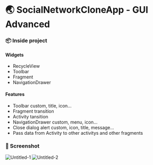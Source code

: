 # :earth_asia: SocialNetworkCloneApp - GUI Advanced
### :package: Inside project
#### Widgets
- RecycleView
- Toolbar
- Fragment
- NavigationDrawer
#### Features
- Toolbar custom, title, icon...
- Fragment transition
- Activity tansition
- NavigationDrawer custom, menu, icon...
- Close dialog alert custom, icon, title, message...
- Pass data from Activity to other activitys and other fragments
### :iphone: Screenshot
![Untitled-1](https://user-images.githubusercontent.com/43869718/63910157-c94cee00-ca4f-11e9-8b1c-ea39a1946e3f.png)
![Untitled-2](https://user-images.githubusercontent.com/43869718/63910163-ca7e1b00-ca4f-11e9-85e9-c651e15d0edc.png)
